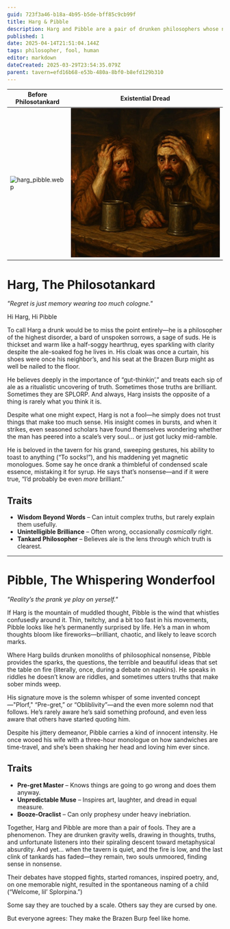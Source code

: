 ```yaml
---
guid: 723f3a46-b18a-4b95-b5de-bff85c9cb99f
title: Harg & Pibble
description: Harg and Pibble are a pair of drunken philosophers whose nonsensical debates and profound insights make the Brazen Burp tavern feel like home.
published: 1
date: 2025-04-14T21:51:04.144Z
tags: philosopher, fool, human
editor: markdown
dateCreated: 2025-03-29T23:54:35.079Z
parent: tavern=efd16b68-e53b-480a-8bf0-b8efd129b310
---
```


| Before Philosotankard | Existential Dread |
| -- | -- |
|![harg_pibble.webp](/characters/harg_pibble.webp)|![pibble_harg.webp](/images/characters/pibble_harg.webp)|



# Harg, The Philosotankard
*"Regret is just memory wearing too much cologne."*

Hi Harg, Hi Pibble

To call Harg a drunk would be to miss the point entirely—he is a philosopher of the highest disorder, a bard of unspoken sorrows, a sage of suds. He is thickset and warm like a half-soggy hearthrug, eyes sparkling with clarity despite the ale-soaked fog he lives in. His cloak was once a curtain, his shoes were once his neighbor’s, and his seat at the Brazen Burp might as well be nailed to the floor.

He believes deeply in the importance of “gut-thinkin’,” and treats each sip of ale as a ritualistic uncovering of truth. Sometimes those truths are brilliant. Sometimes they are SPLORP. And always, Harg insists the opposite of a thing is rarely what you think it is.

Despite what one might expect, Harg is not a fool—he simply does not trust things that make too much sense. His insight comes in bursts, and when it strikes, even seasoned scholars have found themselves wondering whether the man has peered into a scale’s very soul… or just got lucky mid-ramble.

He is beloved in the tavern for his grand, sweeping gestures, his ability to toast to anything (“To socks!”), and his maddening yet magnetic monologues. Some say he once drank a thimbleful of condensed scale essence, mistaking it for syrup. He says that’s nonsense—and if it were true, “I’d probably be even *more* brilliant.”

## Traits
- **Wisdom Beyond Words** – Can intuit complex truths, but rarely explain them usefully.
- **Unintelligible Brilliance** – Often wrong, occasionally *cosmically* right.
- **Tankard Philosopher** – Believes ale is the lens through which truth is clearest.

---

# Pibble, The Whispering Wonderfool
*"Reality’s the prank ye play on yerself."*

If Harg is the mountain of muddled thought, Pibble is the wind that whistles confusedly around it. Thin, twitchy, and a bit too fast in his movements, Pibble looks like he’s permanently surprised by life. He’s a man in whom thoughts bloom like fireworks—brilliant, chaotic, and likely to leave scorch marks.

Where Harg builds drunken monoliths of philosophical nonsense, Pibble provides the sparks, the questions, the terrible and beautiful ideas that set the table on fire (literally, once, during a debate on napkins). He speaks in riddles he doesn’t know are riddles, and sometimes utters truths that make sober minds weep.

His signature move is the solemn whisper of some invented concept—"Plorf," “Pre-gret,” or “Obliblivity”—and the even more solemn nod that follows. He’s rarely aware he’s said something profound, and even less aware that others have started quoting him.

Despite his jittery demeanor, Pibble carries a kind of innocent intensity. He once wooed his wife with a three-hour monologue on how sandwiches are time-travel, and she’s been shaking her head and loving him ever since.

## Traits
- **Pre-gret Master** – Knows things are going to go wrong and does them anyway.
- **Unpredictable Muse** – Inspires art, laughter, and dread in equal measure.
- **Booze-Oraclist** – Can only prophesy under heavy inebriation.

Together, Harg and Pibble are more than a pair of fools. They are a phenomenon. They are drunken gravity wells, drawing in thoughts, truths, and unfortunate listeners into their spiraling descent toward metaphysical absurdity. And yet… when the tavern is quiet, and the fire is low, and the last clink of tankards has faded—they remain, two souls unmoored, finding sense in nonsense.

Their debates have stopped fights, started romances, inspired poetry, and, on one memorable night, resulted in the spontaneous naming of a child (“Welcome, lil’ Splorpina.”)

Some say they are touched by a scale.
Others say they are cursed by one.

But everyone agrees:
They make the Brazen Burp feel like home.
